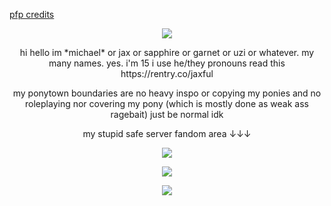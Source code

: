 [pfp credits](https://www.tumblr.com/leorimon/797768682446241792/them?source=share)
<p align="center">
 <a href="https://tenor.com">
  <img src="https://media1.tenor.com/m/08lNWyTCGL8AAAAC/harpyluz-the-owl-house.gif">

 </a>
</p>

<p align="center">
hi hello im *michael* or jax or sapphire or garnet or uzi or whatever. my many names. yes. i'm 15 i use he/they pronouns read this https://rentry.co/jaxful
</p>

<p align="center">
my ponytown boundaries are no heavy inspo or copying my ponies and no roleplaying nor covering my pony (which is mostly done as weak ass ragebait) just be normal idk
</p>

<p align="center">
my stupid safe server fandom area
 ↓↓↓
</p>

<p align="center">
 <a href="https://github.com/jaxtoy">
<img src="https://github.com/user-attachments/assets/915a9494-f1ee-4d2d-b3e1-a5e4c4caad58" />
 </a>
</p>

<p align="center">
  <a href="https://github.com/komarev">
    <img src="https://komarev.com/ghpvc/?username=jaxtoy&color=grey&style=flat-square&label=MY+VERY+REAL+FANS&base=476">
  </a>
</p>





<p align="center">
  <a href="https://github.com/kittinan/spotify-github-profile">
    <img src="https://spotify-github-profile.kittinanx.com/api/view?uid=31pckevxz6pumgh53wq6n6mop6t4&cover_image=true&theme=spotify-embed&show_offline=true&background_color=121212&interchange=false&profanity=true&mode=dark&bar_color=53b14f&bar_color_cover=false">
  </a>
</p>
